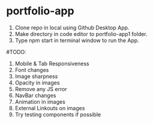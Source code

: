 # portfolio-app

1. Clone repo in local using Github Desktop App.
2. Make directory in code editor to portfolio-app1 folder.
3. Type npm start in terminal window to run the App.

#TODO:
1. Mobile & Tab Responsiveness
2. Font changes
3. Image sharpness
4. Opacity in images
5. Remove any JS error
6. NavBar changes
7. Animation in images
8. External Linkouts on images
9. Try testing components if possible